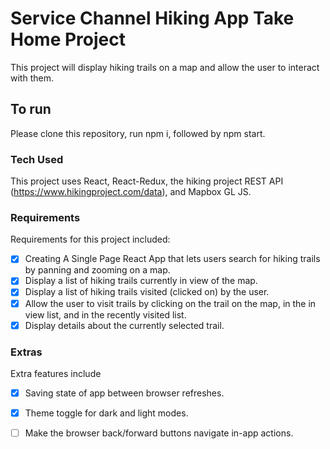# Service Channel Hiking App Take Home Project

This project will display hiking trails on a map and allow the user to interact with them.

## To run
Please clone this repository, run npm i, followed by npm start.


### Tech Used
This project uses React, React-Redux, the hiking project REST API (https://www.hikingproject.com/data), and Mapbox GL JS.

### Requirements
Requirements for this project included: <br/>
- [x] Creating A Single Page React App that lets users search for hiking trails by panning and zooming on a map. <br/>
- [x] Display a list of hiking trails currently in view of the map. <br/>
- [x] Display a list of hiking trails visited (clicked on) by the user. <br/>
- [x] Allow the user to visit trails by clicking on the trail on the map, in the in view list, and in the recently visited list. <br/>
- [x] Display details about the currently selected trail. <br/>

### Extras
Extra features include <br/>
- [x] Saving state of app between browser refreshes. <br/>
- [x] Theme toggle for dark and light modes. <br/>
- [ ] Make the browser back/forward buttons navigate in-app actions. <br/>
  
